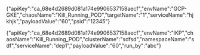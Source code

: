 {"apiKey":"ca_68e4d2689d081a174e9906537158aecf","envName":"GCP-GKE","chaosName":"Kill_Running_POD","targetName":"1","serviceName":"hjkhjk","payloadValue":"60","psid":"12345"}

{"apiKey":"ca_68e4d2689d081a174e9906537158aecf","envName":"IKP","chaosName":"Kill_Running_POD","clusterName":"sdfsd","namespaceName":"sdf","serviceName":"dep1","payloadValue":"60","run_by":"abc"}
